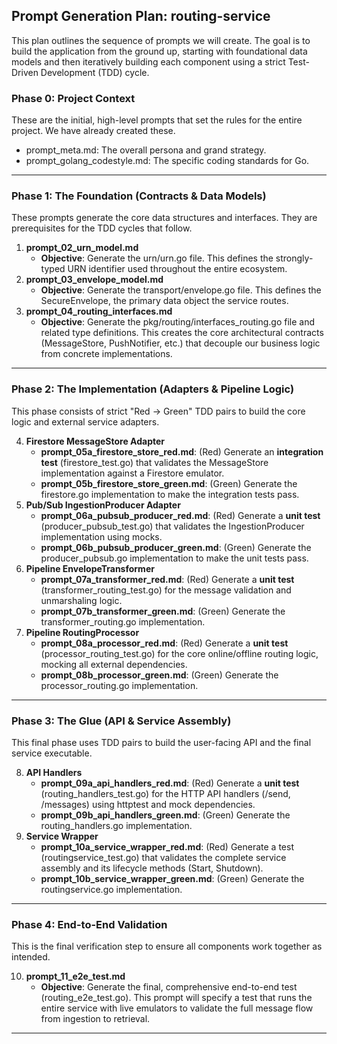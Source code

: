 ## **Prompt Generation Plan: routing-service**

This plan outlines the sequence of prompts we will create. The goal is to build the application from the ground up, starting with foundational data models and then iteratively building each component using a strict Test-Driven Development (TDD) cycle.

### **Phase 0: Project Context**

These are the initial, high-level prompts that set the rules for the entire project. We have already created these.

* prompt\_meta.md: The overall persona and grand strategy.
* prompt\_golang\_codestyle.md: The specific coding standards for Go.

---

### **Phase 1: The Foundation (Contracts & Data Models)**

These prompts generate the core data structures and interfaces. They are prerequisites for the TDD cycles that follow.

1. **prompt\_02\_urn\_model.md**
    * **Objective**: Generate the urn/urn.go file. This defines the strongly-typed URN identifier used throughout the entire ecosystem.
2. **prompt\_03\_envelope\_model.md**
    * **Objective**: Generate the transport/envelope.go file. This defines the SecureEnvelope, the primary data object the service routes.
3. **prompt\_04\_routing\_interfaces.md**
    * **Objective**: Generate the pkg/routing/interfaces\_routing.go file and related type definitions. This creates the core architectural contracts (MessageStore, PushNotifier, etc.) that decouple our business logic from concrete implementations.

---

### **Phase 2: The Implementation (Adapters & Pipeline Logic)**

This phase consists of strict "Red \-\> Green" TDD pairs to build the core logic and external service adapters.

4. **Firestore MessageStore Adapter**
    * **prompt\_05a\_firestore\_store\_red.md**: (Red) Generate an **integration test** (firestore\_test.go) that validates the MessageStore implementation against a Firestore emulator.
    * **prompt\_05b\_firestore\_store\_green.md**: (Green) Generate the firestore.go implementation to make the integration tests pass.
5. **Pub/Sub IngestionProducer Adapter**
    * **prompt\_06a\_pubsub\_producer\_red.md**: (Red) Generate a **unit test** (producer\_pubsub\_test.go) that validates the IngestionProducer implementation using mocks.
    * **prompt\_06b\_pubsub\_producer\_green.md**: (Green) Generate the producer\_pubsub.go implementation to make the unit tests pass.
6. **Pipeline EnvelopeTransformer**
    * **prompt\_07a\_transformer\_red.md**: (Red) Generate a **unit test** (transformer\_routing\_test.go) for the message validation and unmarshaling logic.
    * **prompt\_07b\_transformer\_green.md**: (Green) Generate the transformer\_routing.go implementation.
7. **Pipeline RoutingProcessor**
    * **prompt\_08a\_processor\_red.md**: (Red) Generate a **unit test** (processor\_routing\_test.go) for the core online/offline routing logic, mocking all external dependencies.
    * **prompt\_08b\_processor\_green.md**: (Green) Generate the processor\_routing.go implementation.

---

### **Phase 3: The Glue (API & Service Assembly)**

This final phase uses TDD pairs to build the user-facing API and the final service executable.

8. **API Handlers**
    * **prompt\_09a\_api\_handlers\_red.md**: (Red) Generate a **unit test** (routing\_handlers\_test.go) for the HTTP API handlers (/send, /messages) using httptest and mock dependencies.
    * **prompt\_09b\_api\_handlers\_green.md**: (Green) Generate the routing\_handlers.go implementation.
9. **Service Wrapper**
    * **prompt\_10a\_service\_wrapper\_red.md**: (Red) Generate a test (routingservice\_test.go) that validates the complete service assembly and its lifecycle methods (Start, Shutdown).
    * **prompt\_10b\_service\_wrapper\_green.md**: (Green) Generate the routingservice.go implementation.

---

### **Phase 4: End-to-End Validation**

This is the final verification step to ensure all components work together as intended.

10. **prompt\_11\_e2e\_test.md**
    * **Objective**: Generate the final, comprehensive end-to-end test (routing\_e2e\_test.go). This prompt will specify a test that runs the entire service with live emulators to validate the full message flow from ingestion to retrieval.

---

